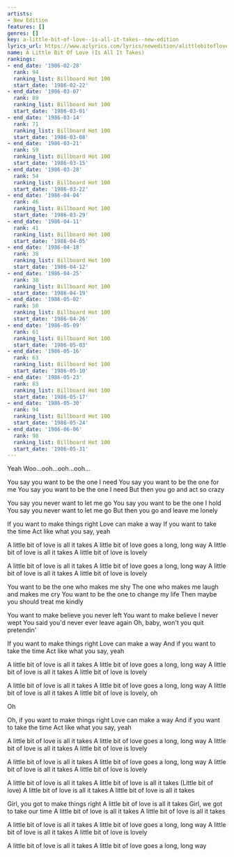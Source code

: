 ```yaml
---
artists:
- New Edition
features: []
genres: []
key: a-little-bit-of-love--is-all-it-takes--new-edition
lyrics_url: https://www.azlyrics.com/lyrics/newedition/alittlebitofloveisallittakes.html
name: A Little Bit Of Love (Is All It Takes)
rankings:
- end_date: '1986-02-28'
  rank: 94
  ranking_list: Billboard Hot 100
  start_date: '1986-02-22'
- end_date: '1986-03-07'
  rank: 89
  ranking_list: Billboard Hot 100
  start_date: '1986-03-01'
- end_date: '1986-03-14'
  rank: 71
  ranking_list: Billboard Hot 100
  start_date: '1986-03-08'
- end_date: '1986-03-21'
  rank: 59
  ranking_list: Billboard Hot 100
  start_date: '1986-03-15'
- end_date: '1986-03-28'
  rank: 54
  ranking_list: Billboard Hot 100
  start_date: '1986-03-22'
- end_date: '1986-04-04'
  rank: 46
  ranking_list: Billboard Hot 100
  start_date: '1986-03-29'
- end_date: '1986-04-11'
  rank: 41
  ranking_list: Billboard Hot 100
  start_date: '1986-04-05'
- end_date: '1986-04-18'
  rank: 38
  ranking_list: Billboard Hot 100
  start_date: '1986-04-12'
- end_date: '1986-04-25'
  rank: 38
  ranking_list: Billboard Hot 100
  start_date: '1986-04-19'
- end_date: '1986-05-02'
  rank: 50
  ranking_list: Billboard Hot 100
  start_date: '1986-04-26'
- end_date: '1986-05-09'
  rank: 61
  ranking_list: Billboard Hot 100
  start_date: '1986-05-03'
- end_date: '1986-05-16'
  rank: 63
  ranking_list: Billboard Hot 100
  start_date: '1986-05-10'
- end_date: '1986-05-23'
  rank: 83
  ranking_list: Billboard Hot 100
  start_date: '1986-05-17'
- end_date: '1986-05-30'
  rank: 94
  ranking_list: Billboard Hot 100
  start_date: '1986-05-24'
- end_date: '1986-06-06'
  rank: 98
  ranking_list: Billboard Hot 100
  start_date: '1986-05-31'
---
```


Yeah
Woo...ooh...ooh...ooh...

You say you want to be the one I need
You say you want to be the one for me
You say you want to be the one I need
But then you go and act so crazy

You say you never want to let me go
You say you want to be the one I hold
You say you never want to let me go
But then you go and leave me lonely

If you want to make things right
Love can make a way
If you want to take the time
Act like what you say, yeah

A little bit of love is all it takes
A little bit of love goes a long, long way
A little bit of love is all it takes
A little bit of love is lovely

A little bit of love is all it takes
A little bit of love goes a long, long way
A little bit of love is all it takes
A little bit of love is lovely

You want to be the one who makes me shy
The one who makes me laugh and makes me cry
You want to be the one to change my life
Then maybe you should treat me kindly

You want to make believe you never left
You want to make believe I never wept
You said you'd never ever leave again
Oh, baby, won't you quit pretendin'

If you want to make things right
Love can make a way
And if you want to take the time
Act like what you say, yeah

A little bit of love is all it takes
A little bit of love goes a long, long way
A little bit of love is all it takes
A little bit of love is lovely

A little bit of love is all it takes
A little bit of love goes a long, long way
A little bit of love is all it takes
A little bit of love is lovely, oh

Oh

Oh, if you want to make things right
Love can make a way
And if you want to take the time
Act like what you say, yeah

A little bit of love is all it takes
A little bit of love goes a long, long way
A little bit of love is all it takes
A little bit of love is lovely

A little bit of love is all it takes
A little bit of love goes a long, long way
A little bit of love is all it takes
A little bit of love is lovely

A little bit of love is all it takes
A little bit of love is all it takes (Little bit of love)
A little bit of love is all it takes
A little bit of love is all it takes

Girl, you got to make things right
A little bit of love is all it takes
Girl, we got to take our time
A little bit of love is all it takes
A little bit of love is all it takes

A little bit of love is all it takes
A little bit of love goes a long, long way
A little bit of love is all it takes
A little bit of love is lovely

A little bit of love is all it takes
A little bit of love goes a long, long way



